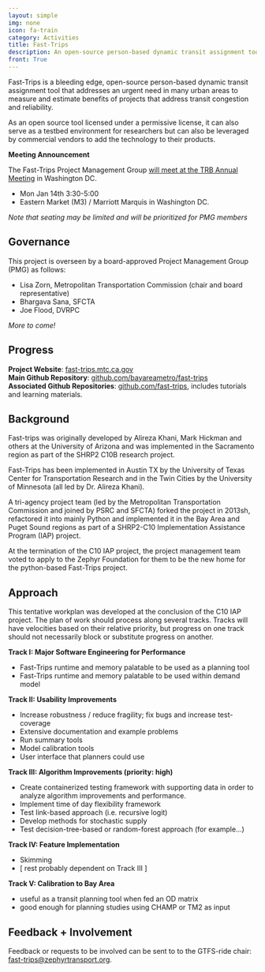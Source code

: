 ```yaml
---
layout: simple
img: none
icon: fa-train  
category: Activities
title: Fast-Trips
description: An open-source person-based dynamic transit assignment tool.
front: True
---
```


Fast-Trips is a bleeding edge, open-source person-based dynamic transit assignment tool that addresses an urgent need in many urban areas to measure and estimate benefits of projects that address transit congestion and reliability.

As an open source tool licensed under a permissive license, it can also serve as a testbed environment for researchers but can also be leveraged by commercial vendors to add the technology to their products.  

**Meeting Announcement**

The Fast-Trips Project Management Group [will meet at the TRB Annual Meeting](/events/2019-jan-fasttrips-pmg) in Washington DC.

  - Mon Jan 14th 3:30-5:00  
  - Eastern Market (M3) / Marriott Marquis in Washington DC.  

*Note that seating may be limited and will be prioritized for PMG members*

## Governance 

This project is overseen by a board-approved Project Management Group (PMG) as follows:
 - Lisa Zorn, Metropolitan Transportation Commission (chair and board representative)
 - Bhargava Sana, SFCTA  
 - Joe Flood, DVRPC  
 
 *More to come!* 

## Progress

**Project Website**: [fast-trips.mtc.ca.gov](fast-trips.mtc.ca.gov)  
**Main Github Repository**: [github.com/bayareametro/fast-trips](github.com/bayareametro/fast-trips)  
**Associated Github Repositories**: [github.com/fast-trips](github.com/fast-trips), includes tutorials and learning materials. 

## Background

Fast-trips was originally developed by Alireza Khani, Mark Hickman and others at the University of Arizona and was implemented in the Sacramento region as part of the SHRP2 C10B research project.

Fast-Trips has been implemented in Austin TX by the University of Texas Center for Transportation Research and in the Twin Cities by the University  of Minnesota (all led by Dr. Alireza Khani).

A tri-agency project team (led by the Metropolitan Transportation Commission and joined by PSRC and SFCTA) forked the project in 2013sh, refactored it into mainly Python and implemented it in the Bay Area and Puget Sound regions as part of a SHRP2-C10 Implementation Assistance Program (IAP) project.  

At the termination of the C10 IAP project, the project management team voted to apply to the Zephyr Foundation for them to be the new home for the python-based Fast-Trips project.

## Approach

This tentative workplan was developed at the conclusion of the C10 IAP project.  The plan of work should process along several tracks.  Tracks will have velocities based on their relative priority, but progress on one track should not necessarily block or substitute progress on another.

**Track I: Major Software Engineering for Performance**

 - Fast-Trips runtime and memory palatable to be used as a planning tool  
 - Fast-Trips runtime and memory palatable to be used within demand model  

**Track II: Usability Improvements**

 - Increase robustness / reduce fragility; fix bugs and increase test-coverage  
 - Extensive documentation and example problems  
 - Run summary tools  
 - Model calibration tools  
 - User interface that planners could use  

**Track III: Algorithm Improvements (priority: high)**

 - Create containerized testing framework with supporting data in order to analyze algorithm improvements and performance.  
 - Implement time of day flexibility framework  
 - Test link-based approach (i.e. recursive logit)   
 - Develop methods for stochastic supply  
 - Test decision-tree-based or random-forest approach (for example…)  

**Track IV: Feature Implementation**

 - Skimming  
 - [ rest probably dependent on Track III ]

**Track V: Calibration to Bay Area**

 - useful as a transit planning tool when fed an OD matrix  
 - good enough for planning studies using CHAMP or TM2 as input  


## Feedback + Involvement

Feedback or requests to be involved can be sent to to the GTFS-ride chair: [fast-trips@zephyrtransport.org](mailto://fast-trips@zephyrtransport.org).